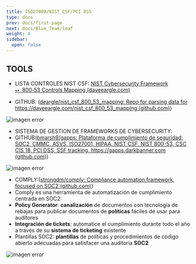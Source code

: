 ```yaml
---
title: ISO27000/NIST CSF/PCI DSS
type: docs
prev: docs/first-page
next: docs/Blue_Team/leaf
weight: 4
sidebar:
  open: false
---
```


## TOOLS

- LISTA  CONTROLES NIST CSF:
[NIST Cybersecurity Framework ⭤  800‑53 Controls Mapping (daveeargle.com)](https://daveeargle.com/nist_csf_800_53_mapping/)

- GITHUB: ([deargle/nist_csf_800_53_mapping: Repo for parsing data for https://daveeargle.com/nist_csf_800_53_mapping (github.com)](https://github.com/deargle/nist_csf_800_53_mapping))

![imagen error](/images/blue_team/iso_nist_pci/thumbnail.png)

- SISTEMA DE GESTION DE FRAMEWORKS DE CYBERSECURITY:
- GITHUB([bmarsh9/gapps: Plataforma de cumplimiento de seguridad: SOC2, CMMC, ASVS, ISO27001, HIPAA, NIST CSF, NIST 800-53, CSC CIS 18, PCI DSS, SSF tracking. https://gapps.darkbanner.com (github.com)](https://github.com/bmarsh9/gapps))

![imagen error](/images/blue_team/iso_nist_pci/20230901093417.png)

- COMPLY:([strongdm/comply: Compliance automation framework, focused on SOC2 (github.com)](https://github.com/strongdm/comply))
- Comply es una herramienta de automatización de cumplimiento centrada en SOC2:
- **Policy Generator**: **canalización** de documentos con tecnología de rebajas para publicar documentos de **políticas** fáciles de usar para auditores
- **Integración de tickets**: automatice el cumplimiento durante todo el año a través de su **sistema de ticketing** existente
- Plantillas SOC2: **plantillas** de políticas y procedimientos de código abierto adecuadas para satisfacer una auditoría **SOC2**

![imagen error](/images/blue_team/iso_nist_pci/20230901094144.png)
